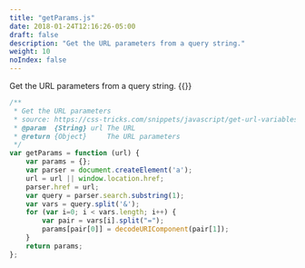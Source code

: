 ```yaml
---
title: "getParams.js"
date: 2018-01-24T12:16:26-05:00
draft: false
description: "Get the URL parameters from a query string."
weight: 10
noIndex: false
---
```


Get the URL parameters from a query string. {{<learn-how hash="get-all-query-string-parameters">}}

```js
/**
 * Get the URL parameters
 * source: https://css-tricks.com/snippets/javascript/get-url-variables/
 * @param  {String} url The URL
 * @return {Object}     The URL parameters
 */
var getParams = function (url) {
	var params = {};
	var parser = document.createElement('a');
	url = url || window.location.href;
	parser.href = url;
	var query = parser.search.substring(1);
	var vars = query.split('&');
	for (var i=0; i < vars.length; i++) {
		var pair = vars[i].split("=");
		params[pair[0]] = decodeURIComponent(pair[1]);
	}
	return params;
};
```